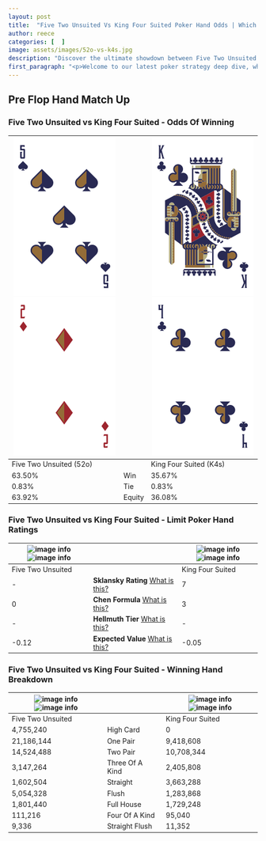```yaml
---
layout: post
title:  "Five Two Unsuited Vs King Four Suited Poker Hand Odds | Which Is The Better Hand In Poker? A Complete Guide"
author: reece
categories: [  ]
image: assets/images/52o-vs-k4s.jpg
description: "Discover the ultimate showdown between Five Two Unsuited and King Four Suited in poker! Uncover the odds, strategies, and scenarios where one hand triumphs over the other. Get ready to up your poker game with this thrilling analysis."
first_paragraph: "<p>Welcome to our latest poker strategy deep dive, where we're pitting two distinct hands against each other in a high-stakes showdown: Five Two Unsuited vs King Four Suited.</p><p>In the dynamic world of poker, every decision counts, and knowing which hand holds the upper hand is key to your success at the table.</p><p>In this article, we'll dissect these two hands, explore the scenarios where one dominates the other, and equip you with the knowledge to make strategic choices that can tip the odds in your favor.</p><p>Get ready to unravel the intriguing dynamics of these poker hands and elevate your game to new heights.</p>"
---
```




[comment]: # (sp0)

## Pre Flop Hand Match Up

<div class="table hand-ratings" markdown="1"> 



### Five Two Unsuited vs King Four Suited - Odds Of Winning


    
| ![image info](assets/images/hand1/5.png) ![image info](assets/images/hand1/2o.png) |  | ![image info](assets/images/hand2/k.png) ![image info](assets/images/hand2/4.png) |
| -------- | -------- | -------- |
| Five Two Unsuited (52o) |  | King Four Suited (K4s) |
| 63.50% | Win | 35.67% |
| 0.83% | Tie | 0.83% |
| 63.92% | Equity | 36.08% |




[comment]: # (sp1)



### Five Two Unsuited vs King Four Suited - Limit Poker Hand Ratings


    
| ![image info](https://www.riverpairs.com/assets/images/hand1/5.png) ![image info](https://www.riverpairs.com/assets/images/hand1/2o.png) |  | ![image info](https://www.riverpairs.com/assets/images/hand2/k.png) ![image info](https://www.riverpairs.com/assets/images/hand2/4.png) |
| -------- | -------- | -------- |
| Five Two Unsuited |  | King Four Suited |
| - | **Sklansky Rating** [What is this?](/sklansky-rating-explained) | 7 |
| 0 | **Chen Formula** [What is this?](/chen-formula-explained) | 3 |
| - | **Hellmuth Tier** [What is this?](/Hellmuth-tier-explained) | - |
| -0.12 | **Expected Value** [What is this?](/expected-value-explained) | -0.05 |




[comment]: # (sp2)



### Five Two Unsuited vs King Four Suited - Winning Hand Breakdown


    
| ![image info](https://www.riverpairs.com/assets/images/hand1/5.png) ![image info](https://www.riverpairs.com/assets/images/hand1/2o.png) |  | ![image info](https://www.riverpairs.com/assets/images/hand2/k.png) ![image info](https://www.riverpairs.com/assets/images/hand2/4.png) |
| -------- | -------- | -------- |
| Five Two Unsuited |  | King Four Suited |
| 4,755,240 | High Card | 0 |
| 21,186,144 | One Pair | 9,418,608 |
| 14,524,488 | Two Pair | 10,708,344 |
| 3,147,264 | Three Of A Kind | 2,405,808 |
| 1,602,504 | Straight | 3,663,288 |
| 5,054,328 | Flush | 1,283,868 |
| 1,801,440 | Full House | 1,729,248 |
| 111,216 | Four Of A Kind | 95,040 |
| 9,336 | Straight Flush | 11,352 |




[comment]: # (sp3)



</div>

[comment]: # (sp4)



[comment]: # (sp5)

